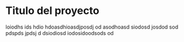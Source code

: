 # Titulo del proyecto
loiodhs ids hdio hdoasdhioasdjposdj od asodhoasd
siodosd josdod sod pdspds jpdsj d
dsiodiosd iodosidoodsods od 